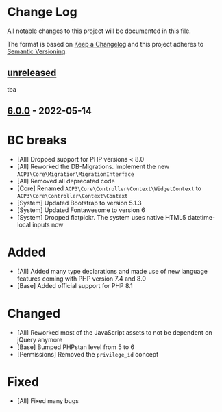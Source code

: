 # Change Log

All notable changes to this project will be documented in this file.

The format is based on [Keep a Changelog](http://keepachangelog.com/)
and this project adheres to [Semantic Versioning](http://semver.org/).

## [unreleased]

tba

## [6.0.0] - 2022-05-14

# BC breaks

-   [All] Dropped support for PHP versions < 8.0
-   [All] Reworked the DB-Migrations. Implement the new `ACP3\Core\Migration\MigrationInterface`
-   [All] Removed all deprecated code
-   [Core] Renamed `ACP3\Core\Controller\Context\WidgetContext` to `ACP3\Core\Controller\Context\Context`
-   [System] Updated Bootstrap to version 5.1.3
-   [System] Updated Fontawesome to version 6
-   [System] Dropped flatpickr. The system uses native HTML5 datetime-local inputs now

# Added

-   [All] Added many type declarations and made use of new language features coming with PHP version 7.4 and 8.0
-   [Base] Added official support for PHP 8.1

# Changed

-   [All] Reworked most of the JavaScript assets to not be dependent on jQuery anymore
-   [Base] Bumped PHPstan level from 5 to 6
-   [Permissions] Removed the `privilege_id` concept

# Fixed

-   [All] Fixed many bugs

[unreleased]: https://gitlab.com/ACP3/cms/compare/v6.0.0...6.x
[6.0.0]: https://gitlab.com/ACP3/cms/compare/v5.21.0...v6.0.0
